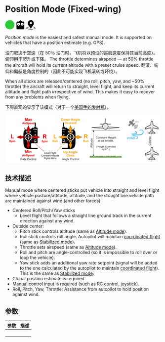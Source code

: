 # Position Mode (Fixed-wing)

<img src="../../assets/site/difficulty_easy.png" title="Easy to fly" width="30px" />&nbsp;<img src="../../assets/site/remote_control.svg" title="需要手动或遥控控制" width="30px" />&nbsp;<img src="../../assets/site/position_fixed.svg" title="需要定位修复（例如GPS）" width="30px" />

_Position mode_ is the easiest and safest manual mode. It is supported on vehicles that have a position estimate (e.g. GPS).

油门取决于空速（在 50％ 油门时，飞机将以预设的巡航速度保持其当前高度）。 俯仰用于爬升或下降。 The throttle determines airspeed — at 50% throttle the aircraft will hold its current altitude with a preset cruise speed. 翻滚、俯仰和偏航是角度控制的（因此不可能实现飞机滚转或环绕）。

When all sticks are released/centered (no roll, pitch, yaw, and ~50% throttle) the aircraft will return to straight, level flight, and keep its current altitude and flight path irrespective of wind. This makes it easy to recover from any problems when flying.

下图直观的显示了该模式（对于一个[美国手的发射机](../getting_started/rc_transmitter_receiver.md#transmitter_modes)）。

![固定翼位置模式](../../assets/flight_modes/position_fw.png)

## 技术描述

Manual mode where centered sticks put vehicle into straight and level flight where vehicle posture/attitude, altitude, and the straight line vehicle path are maintained against wind (and other forces).

- Centered Roll/Pitch/Yaw sticks
  - Level flight that follows a straight line ground track in the current direction against any wind.
- Outside center:
  - Pitch stick controls altitude (same as [Altitude mode](../flight_modes_fw/altitude.md)).
  - Roll stick controls roll angle. Autopilot will maintain [coordinated flight](https://en.wikipedia.org/wiki/Coordinated_flight) (same as [Stabilized mode](../flight_modes_fw/stabilized.md)).
  - Throttle sets airspeed (same as [Altitude mode](../flight_modes_fw/altitude.md)).
  - Roll and pitch are angle-controlled (so it is impossible to roll over or loop the vehicle).
  - Yaw stick adds an additional yaw rate setpoint (signal will be added to the one calculated by the autopilot to maintain [coordinated flight](https://en.wikipedia.org/wiki/Coordinated_flight)). This is the same as [Stabilized mode](../flight_modes_fw/stabilized.md).
- Global position estimate is required.
- Manual control input is required (such as RC control, joystick).
- Roll, Pitch, Yaw, Throttle: Assistance from autopilot to hold position against wind.

## 参数

| 参数     | 描述     |
| ------ | ------ |
| &nbsp; | &nbsp; |

